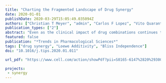 ```yaml
---
title: "Charting the Fragmented Landscape of Drug Synergy"
date: 2020-01-01
publishDate: 2020-03-29T15:05:49.035094Z
authors: ["Christian T Meyer", "admin", "Carlos F Lopez", "Vito Quaranta"]
publication_types: ["2"]
abstract: "Even as the clinical impact of drug combinations continues to accelerate, no consensus on how to quantify drug synergy has emerged. Rather, surveying the landscape of drug synergy reveals the persistence of historical fissures regarding the appropriate domains of conflicting synergy models – fissures impacting all aspects of combination therapy discovery and deployment. Herein we chronicle the impact of these divisions on: (i) the design, interpretation, and reproducibility of high-throughput combination screens; (ii) the performance of algorithms to predict synergistic mixtures; and (iii) the search for higher-order synergistic interactions. Further progress in each of these subfields hinges on reaching a consensus regarding the long-standing rifts in the field."
featured: false
publication: "*Trends in Pharmacological Sciences*"
tags: ["drug synergy", "Loewe Additivity", "Bliss Independence"]
doi: "10.1016/j.tips.2020.01.011"

url_pdf: "https://www.cell.com/action/showPdf?pii=S0165-6147%2820%2930025-0"

projects:
 - synergy
---
```


